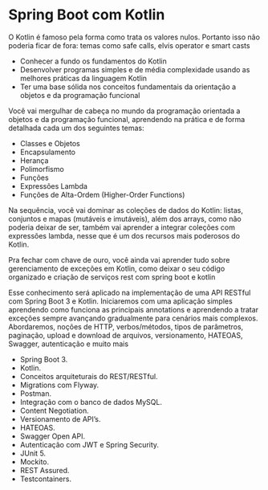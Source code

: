# Spring Boot com Kotlin

O Kotlin é famoso pela forma como trata os valores nulos. Portanto isso não poderia ficar de fora: temas como safe calls, elvis operator e smart casts

- Conhecer a fundo os fundamentos do Kotlin
- Desenvolver programas simples e de média complexidade usando as melhores práticas da linguagem Kotlin
- Ter uma base sólida nos conceitos fundamentais da orientação a objetos e da programação funcional


Você vai mergulhar de cabeça no mundo da programação orientada a objetos e da programação funcional, aprendendo na prática e de forma detalhada cada um dos seguintes temas:

- Classes e Objetos
- Encapsulamento
- Herança
- Polimorfismo
- Funções
- Expressões Lambda
- Funções de Alta-Ordem (Higher-Order Functions)


Na sequência, você vai dominar as coleções de dados do Kotlin: listas, conjuntos e mapas (mutáveis e imutáveis), além dos arrays, como não poderia deixar de ser, também vai aprender a integrar coleções com expressões lambda, nesse que é um dos recursos mais poderosos do Kotlin.


Pra fechar com chave de ouro, você ainda vai aprender tudo sobre gerenciamento de exceções em Kotlin, como deixar o seu código organizado e criação de serviços rest com spring boot e kotlin

Esse conhecimento será aplicado na implementação de uma API RESTful com Spring Boot 3 e Kotlin. Iniciaremos com uma aplicação simples aprendendo como funciona as principais annotations e aprendendo a tratar exceções sempre avançando gradualmente para cenários mais complexos. Abordaremos, noções de HTTP, verbos/métodos, tipos de parâmetros, paginação, upload e download de arquivos, versionamento, HATEOAS, Swagger, autenticação e muito mais

- Spring Boot 3.
- Kotlin.
- Conceitos arquiteturais do REST/RESTful.
- Migrations com Flyway.
- Postman.
- Integração com o banco de dados MySQL.
- Content Negotiation.
- Versionamento de API’s.
- HATEOAS.
- Swagger Open API.
- Autenticação com JWT e Spring Security.
- JUnit 5.
- Mockito.
- REST Assured.
- Testcontainers.
